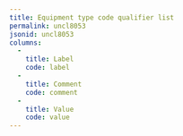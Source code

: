 ```yaml
---
title: Equipment type code qualifier list
permalink: uncl8053
jsonid: uncl8053
columns:
  - 
    title: Label
    code: label
  - 
    title: Comment
    code: comment
  - 
    title: Value
    code: value
---
```

